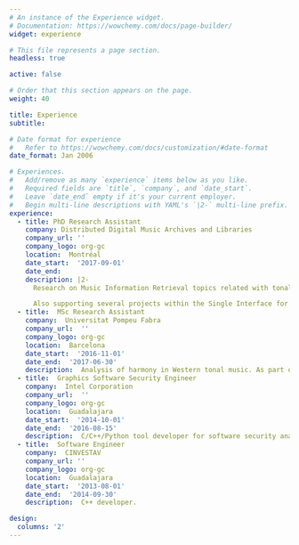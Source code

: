 ```yaml
---
# An instance of the Experience widget.
# Documentation: https://wowchemy.com/docs/page-builder/
widget: experience

# This file represents a page section.
headless: true

active: false

# Order that this section appears on the page.
weight: 40

title: Experience
subtitle:

# Date format for experience
#   Refer to https://wowchemy.com/docs/customization/#date-format
date_format: Jan 2006

# Experiences.
#   Add/remove as many `experience` items below as you like.
#   Required fields are `title`, `company`, and `date_start`.
#   Leave `date_end` empty if it's your current employer.
#   Begin multi-line descriptions with YAML's `|2-` multi-line prefix.
experience:
  - title: PhD Research Assistant
    company: Distributed Digital Music Archives and Libraries
    company_url: ''
    company_logo: org-gc
    location:  Montréal
    date_start:  '2017-09-01'
    date_end:
    description: |2-
      Research on Music Information Retrieval topics related with tonal music.

      Also supporting several projects within the Single Interface for Music Score Search and Analysis (SIMSSA) project.
  - title:  MSc Research Assistant
    company:  Universitat Pompeu Fabra
    company_url:  ''
    company_logo: org-gc
    location:  Barcelona
    date_start:  '2016-11-01'
    date_end:  '2017-06-30'
    description:  Analysis of harmony in Western tonal music. As part of my MSc, I created a roman numeral analysis dataset of Joseph Haydn's Op.20 string quartets.
  - title:  Graphics Software Security Engineer
    company:  Intel Corporation
    company_url:  ''
    company_logo: org-gc
    location:  Guadalajara
    date_start:  '2014-10-01'
    date_end:  '2016-08-15'
    description:  C/C++/Python tool developer for software security analysis.
  - title:  Software Engineer
    company:  CINVESTAV
    company_url: ''
    company_logo: org-gc
    location:  Guadalajara
    date_start:  '2013-08-01'
    date_end:  '2014-09-30'
    description:  C++ developer.

design:
  columns: '2'
---
```

